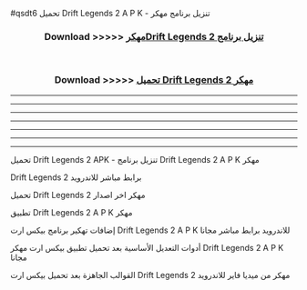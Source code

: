 #qsdt6 تحميل Drift Legends 2  A P K - تنزيل برنامج مهكر



<div align="center">
<h3>Download >>>>> <a href="https://runaway1.web.app/?sq=Drift Legends 2 ">مهكرDrift Legends 2  تنزيل برنامج</a></h3><br>

<h3>Download >>>>> <a href="https://runaway1.web.app/?sq=Drift Legends 2 ">تحميل Drift Legends 2  مهكر</a></h3>
</div>


----------------------------------------------------------

----------------------------------------------------------

----------------------------------------------------------

----------------------------------------------------------

----------------------------------------------------------

----------------------------------------------------------

----------------------------------------------------------

تحميل Drift Legends 2  APK - تنزيل برنامج Drift Legends 2  A P K مهكر

Drift Legends 2  برابط مباشر للاندرويد

تحميل Drift Legends 2  مهكر اخر اصدار

تطبيق Drift Legends 2  A P K مهكر

إضافات تهكير برنامج بيكس ارت Drift Legends 2  A P K للاندرويد برابط مباشر مجانا

أدوات التعديل الأساسية بعد تحميل تطبيق بيكس ارت مهكر Drift Legends 2  A P K مجانا

القوالب الجاهزة بعد تحميل بيكس ارت Drift Legends 2  مهكر من ميديا فاير للاندرويد


